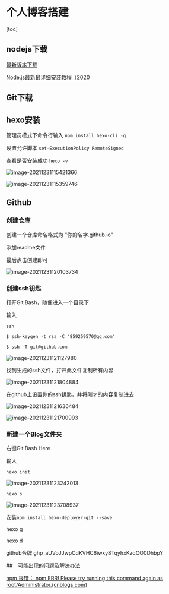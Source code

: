 #  个人博客搭建

[toc]

## nodejs下载

[最新版本下载](http://nodejs.cn/download/)

[Node.js最新最详细安装教程（2020](https://blog.csdn.net/Small_Yogurt/article/details/104968169)

## Git下载



## hexo安装

管理员模式下命令行输入 `npm install hexo-cli -g`

设置允许脚本 `set-ExecutionPolicy RemoteSigned`

查看是否安装成功 `hexo -v `

![image-20211231115421366](C:\Users\Administrator\AppData\Roaming\Typora\typora-user-images\image-20211231115421366.png)

![image-20211231115359746](C:\Users\Administrator\AppData\Roaming\Typora\typora-user-images\image-20211231115359746.png)

## Github

### 创建仓库

创建一个仓库命名格式为 "你的名字.github.io"

添加readme文件

最后点击创建即可

![image-20211231120103734](C:\Users\Administrator\AppData\Roaming\Typora\typora-user-images\image-20211231120103734.png)

### 创建ssh钥匙

打开Git Bash，随便进入一个目录下

输入 

`ssh`

`$ ssh-keygen -t rsa -C "859259570@qq.com"`

`$ ssh -T git@github.com`

![image-20211231121127980](C:\Users\Administrator\AppData\Roaming\Typora\typora-user-images\image-20211231121127980.png)

找到生成的ssh文件，打开此文件复制所有内容

![image-20211231121804884](C:\Users\Administrator\AppData\Roaming\Typora\typora-user-images\image-20211231121804884.png)

在github上设置你的ssh钥匙，并将刚才的内容复制进去

![image-20211231121636484](C:\Users\Administrator\AppData\Roaming\Typora\typora-user-images\image-20211231121636484.png)

![image-20211231121700993](C:\Users\Administrator\AppData\Roaming\Typora\typora-user-images\image-20211231121700993.png)

### 新建一个Blog文件夹

右键Git Bash Here

输入

 `hexo init`

![image-20211231123242013](C:\Users\Administrator\AppData\Roaming\Typora\typora-user-images\image-20211231123242013.png)

`hexo s`

![image-20211231123708937](C:\Users\Administrator\AppData\Roaming\Typora\typora-user-images\image-20211231123708937.png)

安装`npm install hexo-deployer-git --save`

hexo g

hexo d

github令牌 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

##　可能出现的问题及解决办法

[npm 报错： npm ERR! Please try running this command again as root/Administrator.(cnblogs.com)](https://www.cnblogs.com/flxy-1028/p/8170949.html)

